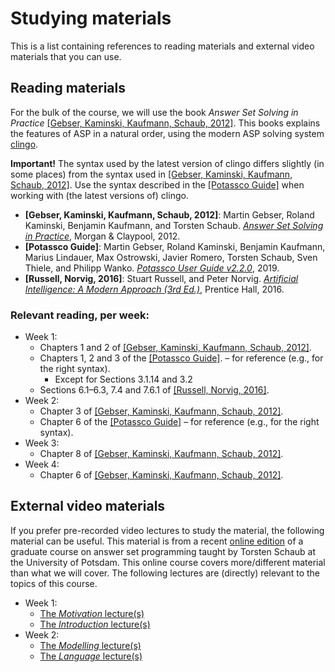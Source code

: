 # Studying materials
This is a list containing references to reading materials and external video materials that you can use.

## Reading materials
For the bulk of the course, we will use the book *Answer Set Solving in Practice*
[[Gebser, Kaminski, Kaufmann, Schaub, 2012]](#assip).
This books explains the features of ASP in a natural order,
using the modern ASP solving system [clingo](https://potassco.org/clingo/).

**Important!** The syntax used by the latest version of clingo differs slightly (in some places) from the syntax used in [[Gebser, Kaminski, Kaufmann, Schaub, 2012]](#assip). Use the syntax described in the [[Potassco Guide]](#guide) when working with (the latest versions of) clingo.

<a name="assip"></a>
- **[Gebser, Kaminski, Kaufmann, Schaub, 2012]**: Martin Gebser, Roland Kaminski, Benjamin Kaufmann, and Torsten Schaub. [*Answer Set Solving in Practice*](https://potassco.org/book/), Morgan & Claypool, 2012.
<a name="guide"></a>
- **[Potassco Guide]**: Martin Gebser, Roland Kaminski, Benjamin Kaufmann, Marius Lindauer, Max Ostrowski, Javier Romero, Torsten Schaub, Sven Thiele, and Philipp Wanko. [*Potassco User Guide v2.2.0*](https://github.com/potassco/guide/releases/download/v2.2.0/guide.pdf), 2019.
<a name="aima"></a>
- **[Russell, Norvig, 2016]**: Stuart Russell, and Peter Norvig. [*Artificial Intelligence: A Modern Approach (3rd Ed.)*](http://aima.cs.berkeley.edu/), Prentice Hall, 2016.

### Relevant reading, per week:
- Week 1:
  - Chapters 1 and 2 of [[Gebser, Kaminski, Kaufmann, Schaub, 2012]](#assip).
  - Chapters 1, 2 and 3 of the [[Potassco Guide]](#guide). &ndash; for reference (e.g., for the right syntax).
    - Except for Sections 3.1.14 and 3.2
  - Sections 6.1&ndash;6.3, 7.4 and 7.6.1 of [[Russell, Norvig, 2016]](#aima).
- Week 2:
  - Chapter 3 of [[Gebser, Kaminski, Kaufmann, Schaub, 2012]](#assip).
  - Chapter 6 of the [[Potassco Guide]](#guide) &ndash; for reference (e.g., for the right syntax).
- Week 3:
  - Chapter 8 of [[Gebser, Kaminski, Kaufmann, Schaub, 2012]](#assip).
- Week 4:
  - Chapter 6 of [[Gebser, Kaminski, Kaufmann, Schaub, 2012]](#assip).

## External video materials
If you prefer pre-recorded video lectures to study the material, the following material can be useful. This material is from a recent [online edition](https://teaching.potassco.org/) of a graduate course on answer set programming taught by Torsten Schaub at the University of Potsdam. This online course covers more/different material than what we will cover. The following lectures are (directly) relevant to the topics of this course.

- Week 1:
  - [The *Motivation* lecture(s)](https://www.youtube.com/playlist?list=PL7DBaibuDD9NrGgRqhS9GXnHjIF12x4AF)
  - [The *Introduction* lecture(s)](https://www.youtube.com/playlist?list=PL7DBaibuDD9NWhREiceTokOiY-S3nertB)
- Week 2:
  - [The *Modelling* lecture(s)](https://www.youtube.com/playlist?list=PL7DBaibuDD9MUeCOgW6j1N3hxhMOEi002)
  - [The *Language* lecture(s)](https://www.youtube.com/playlist?list=PL7DBaibuDD9PeXzX7mExyVADcMU9b8eJ1)
